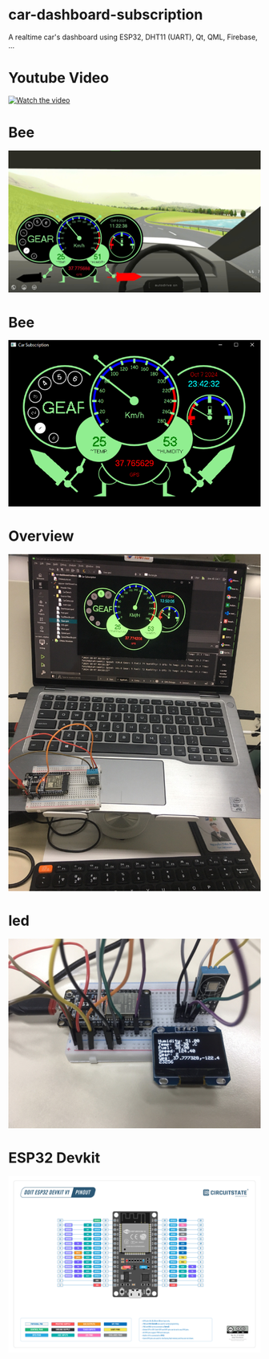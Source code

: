 # car-dashboard-subscription
A realtime car's dashboard using ESP32, DHT11 (UART), Qt, QML, Firebase, ...

# Youtube Video
[![Watch the video]((https://github.com/tienphuckx/car-dashboard-subscription/blob/master/imgs/car-dashboard.jpg))](https://www.youtube.com/watch?v=6W-x30GdH8g)

# Bee
<img src="https://github.com/tienphuckx/car-dashboard-subscription/blob/master/imgs/dashboard.jpg" />

# Bee
<img src="https://github.com/tienphuckx/car-dashboard-subscription/blob/master/imgs/final.PNG" />

# Overview
<img src="https://github.com/tienphuckx/car-dashboard-subscription/blob/master/imgs/car-dashboard.jpg" />

# led
<img src="https://github.com/tienphuckx/car-dashboard-subscription/blob/master/imgs/led.jpg" />

# ESP32 Devkit
<img src="https://github.com/tienphuckx/car-dashboard-subscription/blob/master/imgs/ESP32-DevKit-V1-Pinout-Diagram-r0.1-CIRCUITSTATE-Electronics-2.png" />

